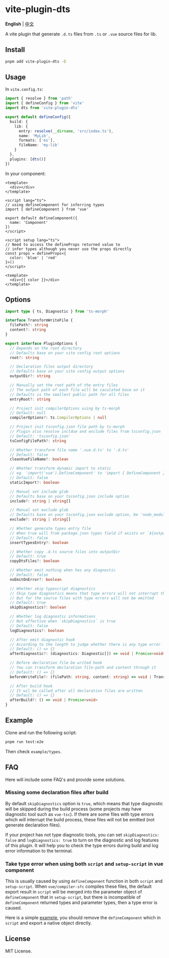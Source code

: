 # vite-plugin-dts

**English** | [中文](./README.zh-CN.md)

A vite plugin that generate `.d.ts` files from `.ts` or `.vue` source files for lib.

## Install

```sh
pnpm add vite-plugin-dts -D
```

## Usage

In `vite.config.ts`:

```ts
import { resolve } from 'path'
import { defineConfig } from 'vite'
import dts from 'vite-plugin-dts'

export default defineConfig({
  build: {
    lib: {
      entry: resolve(__dirname, 'src/index.ts'),
      name: 'MyLib',
      formats: ['es'],
      fileName: 'my-lib'
    }
  },
  plugins: [dts()]
})
```

In your component:

```vue
<template>
  <div></div>
</template>

<script lang="ts">
// using defineComponent for inferring types
import { defineComponent } from 'vue'

export default defineComponent({
  name: 'Component'
})
</script>
```

```vue
<script setup lang="ts">
// Need to access the defineProps returned value to
// infer types although you never use the props directly
const props = defineProps<{
  color: 'blue' | 'red'
}>()
</script>

<template>
  <div>{{ color }}</div>
</template>
```

## Options

```ts
import type { ts, Diagnostic } from 'ts-morph'

interface TransformWriteFile {
  filePath?: string
  content?: string
}

export interface PluginOptions {
  // Depends on the root directory
  // Defaults base on your vite config root options
  root?: string

  // Declaration files output directory
  // Defaults base on your vite config output options
  outputDir?: string

  // Manually set the root path of the entry files
  // The output path of each file will be caculated base on it
  // Defaults is the smallest public path for all files
  entryRoot?: string

  // Project init compilerOptions using by ts-morph
  // Default: null
  compilerOptions?: ts.CompilerOptions | null

  // Project init tsconfig.json file path by ts-morph
  // Plugin also resolve incldue and exclude files from tsconfig.json
  // Default: 'tsconfig.json'
  tsConfigFilePath?: string

  // Whether transform file name '.vue.d.ts' to '.d.ts'
  // Default: false
  cleanVueFileName?: boolean

  // Whether transform dynamic import to static
  // eg. 'import('vue').DefineComponent' to 'import { DefineComponent } from "vue"'
  // Default: false
  staticImport?: boolean

  // Manual set include glob
  // Defaults base on your tsconfig.json include option
  include?: string | string[]

  // Manual set exclude glob
  // Defaults base on your tsconfig.json exclude option, be 'node_module/**' when empty
  exclude?: string | string[]

  // Whether generate types entry file
  // When true will from package.json types field if exists or `${outputDir}/index.d.ts`
  // Default: false
  insertTypesEntry?: boolean

  // Whether copy .d.ts source files into outputDir
  // Default: true
  copyDtsFiles?: boolean

  // Whether emit nothing when has any diagnostic
  // Default: false
  noEmitOnError?: boolean

  // Whether skip typescript diagnostics
  // Skip type diagnostics means that type errors will not interrupt the build process
  // But for the source files with type errors will not be emitted
  // Default: true
  skipDiagnostics?: boolean

  // Whether log diagnostic informations
  // Not effective when `skipDiagnostics` is true
  // Default: false
  logDiagnostics?: boolean

  // After emit diagnostic hook
  // According to the length to judge whether there is any type error
  // Default: () => {}
  afterDiagnostic?: (diagnostics: Diagnostic[]) => void | Promise<void>

  // Before declaration file be writed hook
  // You can transform declaration file-path and content through it
  // Default: () => {}
  beforeWriteFile?: (filePath: string, content: string) => void | TransformWriteFile

  // After build hook
  // It wil be called after all declaration files are written
  // Default: () => {}
  afterBuild?: () => void | Promise<void>
}
```

## Example

Clone and run the following script:

```sh
pnpm run test:e2e
```

Then check `example/types`.

## FAQ

Here will include some FAQ's and provide some solutions.

### Missing some declaration files after build

By default `skipDiagnostics` option is `true`, which means that type diagnostic will be skipped during the build process (some projects may have diagnostic tool such as `vue-tsc`). If there are some files with type errors which will interrupt the build process, these files will not be emitted (not generate declaration files).

If your project has not type diagnostic tools, you can set `skipDiagnostics: false` and `logDiagnostics: true` to turn on the diagnostic and log features of this plugin. It will help you to check the type errors during build and log error information to the terminal.

### Take type error when using both `script` and `setup-script` in vue component

This is usually caused by using `defineComponent` function in both `script` and `setup-script`. When `vue/compiler-sfc` compiles these files, the default export result in `script` will be merged into the parameter object of `defineComponent` that in `setup-script`, but there is incompatible of `defineComponent` returned types and parameter types, then a type error is caused.

Here is a simple [example](https://github.com/qmhc/vite-plugin-dts/blob/main/example/components/BothScripts.vue), you should remove the `defineComponent` which in `script` and export a native object directly.

## License

MIT License.
